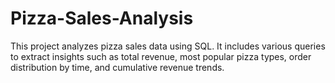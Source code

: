 # Pizza-Sales-Analysis
This project analyzes pizza sales data using SQL. It includes various queries to extract insights such as total revenue, most popular pizza types, order distribution by time, and cumulative revenue trends.
